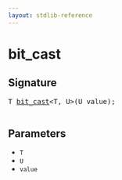 ```yaml
---
layout: stdlib-reference
---
```


# bit\_cast

## Signature 

<pre>
T <a href="/stdlib-reference/global-decls/bit_cast">bit_cast</a>&lt;T, U&gt;(U <span class='code_param'>value</span>);

</pre>

## Parameters

* `T`
* `U`
* `value`


